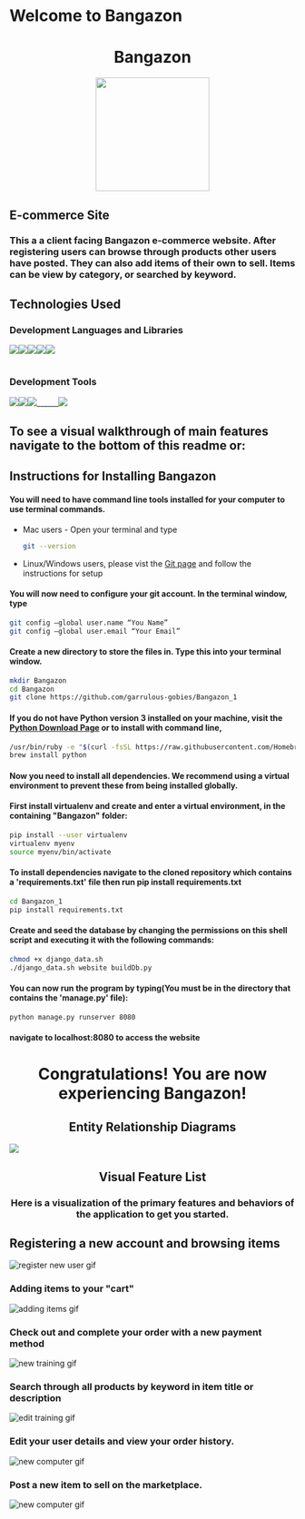 # Welcome to Bangazon
<div style="text-align:center">
<h1 style="font-weight: bold">Bangazon</h1>
<img src="images/bangazonIcon.png" width="200"/>
</div>

<h2 style="font-weight: bold">E-commerce Site</h2>

<h3>This a a client facing Bangazon e-commerce website. After registering users can browse through
products other users have posted. They can also add items of their own to sell. Items can be view by
category, or searched by keyword.</h3>

<h2 style="font-weight: bold;"> Technologies Used
<h3>Development Languages and Libraries</h3>

<img src="images/python.png"/>______<img src="images/django.jpeg"/>______<img src="images/dbbrowser.png"/>______<img src="images/html5.jpg"/>______<img src="./images/css3.jpg"/>

<h1></h1>
<h3>Development Tools</h3>

<img src="images/lucid.png"/>______<img src="images/slack.png"/>______<img src="images/vs.png"/>______<img src="images/github.jpg"/>

## To see a visual walkthrough of main features navigate to the bottom of this readme or:

<h2>Instructions for Installing Bangazon</h2>

<h4> You will need to have command line tools installed for your computer to use terminal commands.
</h4>

  * Mac users - Open your terminal and type

    ```sh
    git --version
    ```

  * Linux/Windows users, please vist the [Git page](https://git-scm.com/book/en/v2/Getting-Started-Installing-Git) and follow the instructions for setup

<h4>You will now need to configure your git account. In the terminal window, type</h4>

  ```sh
  git config –global user.name “You Name”
  git config –global user.email “Your Email”
  ```

#### Create a new directory to store the files in. Type this into your terminal window.

  ```sh
  mkdir Bangazon
  cd Bangazon
  git clone https://github.com/garrulous-gobies/Bangazon_1
  ```

#### If you do not have Python version 3 installed on your machine, visit the [Python Download Page](https://www.python.org/downloads/) or to install with command line,

```sh
/usr/bin/ruby -e "$(curl -fsSL https://raw.githubusercontent.com/Homebrew/install/master/install)"
brew install python
```


#### Now you need to install all dependencies. We recommend using a virtual environment to prevent these from being installed globally.

#### First install virtualenv and create and enter a virtual environment, in the containing "Bangazon" folder:
```sh
pip install --user virtualenv
virtualenv myenv
source myenv/bin/activate
```
#### To install dependencies navigate to the cloned repository which contains a 'requirements.txt' file then run pip install requirements.txt

```sh
cd Bangazon_1
pip install requirements.txt
```

#### Create and seed the database by changing the permissions on this shell script and executing it with the following commands:

```sh
chmod +x django_data.sh
./django_data.sh website buildDb.py
```


#### You can now run the program by typing(You must be in the directory that contains the 'manage.py' file):

```sh
python manage.py runserver 8080
```
 #### navigate to localhost:8080 to access the website

<h1 style="text-align:center; font-weight: bold;">Congratulations! You are now experiencing Bangazon!

<h2 style="text-align: center">Entity Relationship Diagrams</h2>

<img src="images/ERD.png" />

<h2 style="text-align: center; font-weight: bold"> Visual Feature List</h2>

<h3 style="text-align: center">Here is a visualization of the primary features and behaviors of the application to get you started.</h3>

## Registering a new account and browsing items
![register new user gif](./images/read_me_gifs/register.gif)

### Adding items to your "cart"
![adding items gif](./images/read_me_gifs/additems.gif)

### Check out and complete your order with a new payment method
![new training gif](./images/read_me_gifs/checkout.gif)

### Search through all products by keyword in item title or description
![edit training gif](./images/read_me_gifs/search.gif)

### Edit your user details and view your order history.
![new computer gif](./images/read_me_gifs/profile.gif)

### Post a new item to sell on the marketplace.
![new computer gif](./images/read_me_gifs/sellitem.gif)


